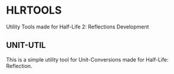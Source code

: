 # HLRTOOLS

Utility Tools made for Half-Life 2: Reflections Development

## UNIT-UTIL

This is a simple utility tool for Unit-Conversions made for Half-Life: Reflection.